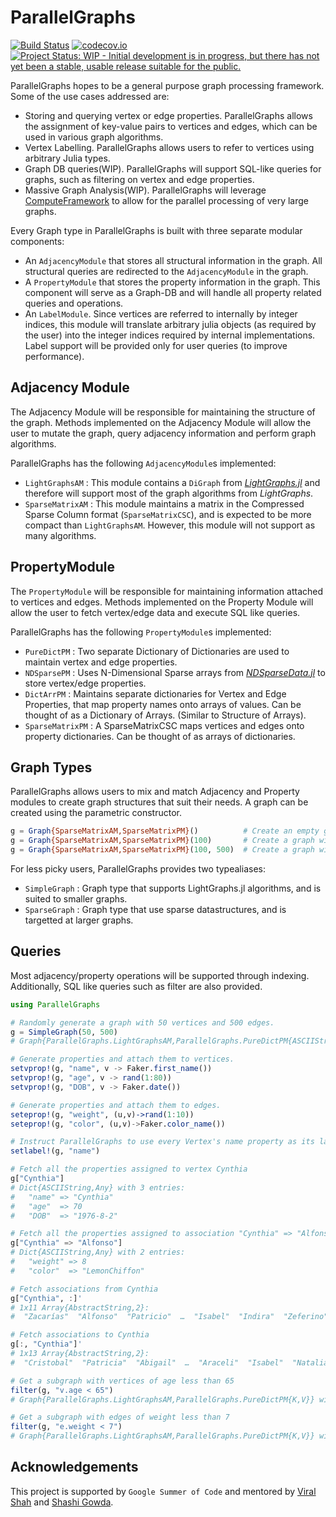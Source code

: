 # ParallelGraphs

[![Build Status](https://travis-ci.org/pranavtbhat/ParallelGraphs.jl.svg?branch=master)](https://travis-ci.org/pranavtbhat/ParallelGraphs.jl)
[![codecov.io](http://codecov.io/github/pranavtbhat/ParallelGraphs.jl/coverage.svg?branch=master)](http://codecov.io/github/pranavtbhat/ParallelGraphs.jl/coverage.svg?branch=master)
[![Project Status: WIP - Initial development is in progress, but there has not yet been a stable, usable release suitable for the public.](http://www.repostatus.org/badges/latest/wip.svg)](http://www.repostatus.org/#wip)

ParallelGraphs hopes to be a general purpose graph processing framework. Some of the use cases addressed are:
- Storing and querying vertex or edge properties. ParallelGraphs allows the assignment of key-value pairs to vertices and edges, which can be used in various graph algorithms.
- Vertex Labelling. ParallelGraphs allows users to refer to vertices using arbitrary Julia types.
- Graph DB queries(WIP). ParallelGraphs will support SQL-like queries for graphs, such as filtering on vertex and edge properties.
- Massive Graph Analysis(WIP). ParallelGraphs will leverage [ComputeFramework](https://github.com/shashi/ComputeFramework.jl) to allow for the parallel processing of very large graphs.

Every Graph type in ParallelGraphs is built with three separate modular components:
- An `AdjacencyModule` that stores all structural information in the graph. All structural queries are redirected to the `AdjacencyModule` in the graph.
- A `PropertyModule` that stores the property information in the graph. This component will serve as a Graph-DB and will handle all property related queries and operations.
- An `LabelModule`. Since vertices are referred to internally by integer indices, this module will translate arbitrary julia objects (as required by the user) into the integer indices required by internal implementations. Label support will be provided only for user queries (to improve performance).


## Adjacency Module
The Adjacency Module will be responsible for maintaining the structure of the graph. Methods implemented on the Adjacency Module will allow the user to mutate the graph, query adjacency information and perform graph algorithms.

ParallelGraphs has the following `AdjacencyModule`s implemented:
- `LightGraphsAM` : This module contains a `DiGraph` from *[LightGraphs.jl](https://github.com/JuliaGraphs/LightGraphs.jl)* and therefore will support most of the graph algorithms from *LightGraphs*.
- `SparseMatrixAM` : This module maintains a matrix in the Compressed Sparse Column format (`SparseMatrixCSC`), and is expected to be more compact than `LightGraphsAM`. However, this module will not support as many algorithms.

## PropertyModule
The `PropertyModule` will be responsible for maintaining information attached to vertices and edges. Methods implemented on the Property Module will allow the user to fetch vertex/edge data and execute SQL like queries. 

ParallelGraphs has the following `PropertyModule`s implemented:
- `PureDictPM` : Two separate Dictionary of Dictionaries are used to maintain vertex and edge properties.
- `NDSparsePM` : Uses N-Dimensional Sparse arrays from *[NDSparseData.jl](https://github.com/JuliaComputing/NDSparseData.jl)* to store vertex/edge properties.
- `DictArrPM`  : Maintains separate dictionaries for Vertex and Edge Properties, that map property names onto arrays of values. Can be thought of as a Dictionary of Arrays. (Similar to Structure of Arrays).
- `SparseMatrixPM` : A SparseMatrixCSC maps vertices and edges onto property dictionaries. Can be thought of as arrays of dictionaries.



## Graph Types
ParallelGraphs allows users to mix and match Adjacency and Property modules to create graph structures that suit their needs. A graph can be created using the parametric constructor.

```julia
g = Graph{SparseMatrixAM,SparseMatrixPM}()          # Create an empty graph
g = Graph{SparseMatrixAM,SparseMatrixPM}(100)       # Create a graph with 100 vertices
g = Graph{SparseMatrixAM,SparseMatrixPM}(100, 500)  # Create a graph with 500 edges.
```

For less picky users, ParallelGraphs provides two typealiases:
- `SimpleGraph` : Graph type that supports LightGraphs.jl algorithms, and is suited to smaller graphs.
- `SparseGraph` : Graph type that use sparse datastructures, and is targetted at larger graphs.

## Queries
Most adjacency/property operations will be supported through indexing. Additionally, SQL like queries such as filter are also provided. 

```julia
using ParallelGraphs

# Randomly generate a graph with 50 vertices and 500 edges.
g = SimpleGraph(50, 500)
# Graph{ParallelGraphs.LightGraphsAM,ParallelGraphs.PureDictPM{ASCIIString,Any}} with 50 vertices and 500 edges

# Generate properties and attach them to vertices.
setvprop!(g, "name", v -> Faker.first_name())
setvprop!(g, "age", v -> rand(1:80))
setvprop!(g, "DOB", v -> Faker.date())

# Generate properties and attach them to edges.
seteprop!(g, "weight", (u,v)->rand(1:10))
seteprop!(g, "color", (u,v)->Faker.color_name())

# Instruct ParallelGraphs to use every Vertex's name property as its label
setlabel!(g, "name")

# Fetch all the properties assigned to vertex Cynthia
g["Cynthia"]
# Dict{ASCIIString,Any} with 3 entries:
#   "name" => "Cynthia"
#   "age"  => 70
#   "DOB"  => "1976-8-2"

# Fetch all the properties assigned to association "Cynthia" => "Alfonso"
g["Cynthia" => "Alfonso"]
# Dict{ASCIIString,Any} with 2 entries:
#   "weight" => 8
#   "color"  => "LemonChiffon"

# Fetch associations from Cynthia
g["Cynthia", :]'
# 1x11 Array{AbstractString,2}:
#  "Zacarías"  "Alfonso"  "Patricio"  …  "Isabel"  "Indira"  "Zeferino"

# Fetch associations to Cynthia
g[:, "Cynthia"]'
# 1x13 Array{AbstractString,2}:
#  "Cristobal"  "Patricia"  "Abigail"  …  "Araceli"  "Isabel"  "Natalia"

# Get a subgraph with vertices of age less than 65
filter(g, "v.age < 65")
# Graph{ParallelGraphs.LightGraphsAM,ParallelGraphs.PureDictPM{K,V}} with 45 vertices and 402 edges

# Get a subgraph with edges of weight less than 7
filter(g, "e.weight < 7")
# Graph{ParallelGraphs.LightGraphsAM,ParallelGraphs.PureDictPM{K,V}} with 50 vertices and 305 edges

```

## Acknowledgements
This project is supported by `Google Summer of Code` and mentored by [Viral Shah](https://github.com/ViralBShah) and [Shashi Gowda](https://github.com/shashi).

